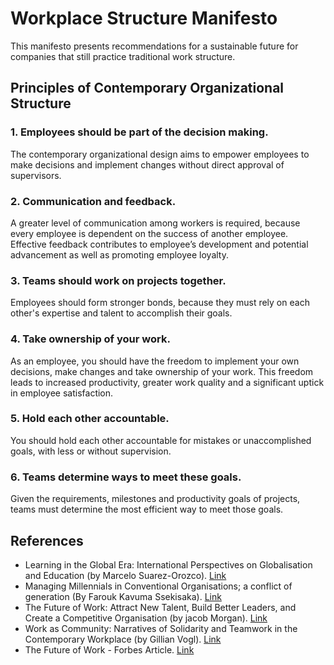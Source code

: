 # Workplace Structure Manifesto
This manifesto presents recommendations for a sustainable future for companies that still practice traditional work structure.

## Principles of Contemporary Organizational Structure
### 1. Employees should be part of the decision making.
The contemporary organizational design aims to empower employees to make decisions and implement changes without direct approval of supervisors. 

### 2. Communication and feedback.
A greater level of communication among workers is required, because every employee is dependent on the success of another employee.
Effective feedback contributes to employee’s development and potential advancement as well as promoting employee loyalty.

### 3. Teams should work on projects together.
Employees should form stronger bonds, because they must rely on each other's expertise and talent to accomplish their goals. 

### 4. Take ownership of your work.
As an employee, you should have the freedom to implement your own decisions, make changes and take ownership of your work. 
This freedom leads to increased productivity, greater work quality and a significant uptick in employee satisfaction.

### 5. Hold each other accountable.
You should hold each other accountable for mistakes or unaccomplished goals, with less or without supervision.

### 6. Teams determine ways to meet these goals.
Given the requirements, milestones and productivity goals of projects, teams must determine the most efficient way to meet those goals. 

## References
- Learning in the Global Era: International Perspectives on Globalisation and Education (by Marcelo Suarez-Orozco). [Link](https://books.google.co.ke/books?id=PH2TgkJy4CQC&printsec=frontcover&dq=Learning+in+the+Global+Era:+International+Perspectives+on+Globalization+and+Education&hl=sw&sa=X&ved=0ahUKEwjT9aKjgrDnAhVLTsAKHRZHAfUQ6AEIKjAA#v=onepage&q=teamwork&f=false)
- Managing Millennials in Conventional Organisations; a conflict of generation (By Farouk Kavuma Ssekisaka). [Link](https://books.google.co.ke/books?id=GBCZDwAAQBAJ&dq=contemporary+workplace+structure+goals&source=gbs_navlinks_s)
- The Future of Work: Attract New Talent, Build Better Leaders, and Create a Competitive Organisation (by jacob Morgan). [Link](https://books.google.co.ke/books?id=MtU5BAAAQBAJ&printsec=frontcover&source=gbs_ge_summary_r&cad=0#v=onepage&q&f=false)
- Work as Community: Narratives of Solidarity and Teamwork in the Contemporary Workplace (by Gillian Vogl). [Link](https://journals.sagepub.com/doi/abs/10.5153/sro.1933)
- The Future of Work - Forbes Article. [Link](https://www.forbes.com/sites/bernardmarr/2019/07/15/the-future-of-work-5-important-ways-jobs-will-change-in-the-4th-industrial-revolution/#7042b98f54c7)
